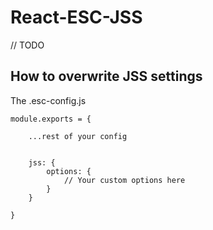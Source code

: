 # React-ESC-JSS

// TODO


## How to overwrite JSS settings

The .esc-config.js
```
module.exports = {

    ...rest of your config
    
   
    jss: {
        options: {
            // Your custom options here
        }
    }
    
}
```
